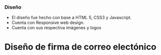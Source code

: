 ### Diseño

- El diseño fue hecho con base a HTML 5, CSS3 y Javascript.
- Cuenta con Responsive web design.
- Cuenta con sus respectiva imágenes y logos 

# Diseño de firma de correo electónico 
